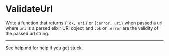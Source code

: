 # ValidateUrl

Write a function that returns `{:ok, uri}` or `{:error, uri}` when passed a url where `uri` is a parsed elixir URI object and `:ok` or `:error` are the validity of the passed url string. 

--- 

See help.md for help if you get stuck.
